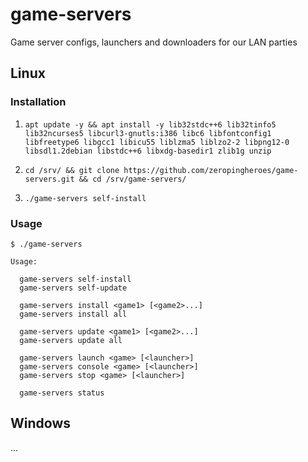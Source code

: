 # game-servers
Game server configs, launchers and downloaders for our LAN parties

## Linux

### Installation

1. `apt update -y && apt install -y lib32stdc++6 lib32tinfo5 lib32ncurses5 libcurl3-gnutls:i386 libc6 libfontconfig1 libfreetype6 libgcc1 libicu55 liblzma5 liblzo2-2 libpng12-0 libsdl1.2debian libstdc++6 libxdg-basedir1 zlib1g unzip`

2. `cd /srv/ && git clone https://github.com/zeropingheroes/game-servers.git && cd /srv/game-servers/`

3. `./game-servers self-install`

### Usage

    $ ./game-servers

    Usage:

      game-servers self-install
      game-servers self-update

      game-servers install <game1> [<game2>...]
      game-servers install all

      game-servers update <game1> [<game2>...]
      game-servers update all

      game-servers launch <game> [<launcher>]
      game-servers console <game> [<launcher>]
      game-servers stop <game> [<launcher>]

      game-servers status

## Windows

...
